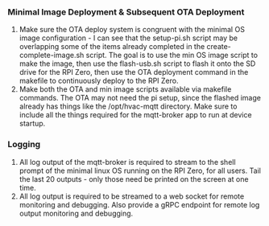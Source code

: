 ### Minimal Image Deployment & Subsequent OTA Deployment
1. Make sure the OTA deploy system is congruent with the minimal OS image configuration - I can see that the setup-pi.sh script may be overlapping some of the items already completed in the create-complete-image.sh script. The goal is to use the min OS image script to make the image, then use the flash-usb.sh script to flash it onto the SD drive for the RPI Zero, then use the OTA deployment command in the makefile to continuously deploy to the RPI Zero.
2. Make both the OTA and min image scripts available via makefile commands.  The OTA may not need the pi setup, since the flashed image already has things like the /opt/hvac-mqtt directory.  Make sure to include all the things required for the mqtt-broker app to run at device startup.

### Logging
1. All log output of the mqtt-broker is required to stream to the shell prompt of the minimal linux OS running on the RPI Zero, for all users. Tail the last 20 outputs - only those need be printed on the screen at one time.
2. All log output is required to be streamed to a web socket for remote monitoring and debugging.  Also provide a gRPC endpoint for remote log output monitoring and debugging.